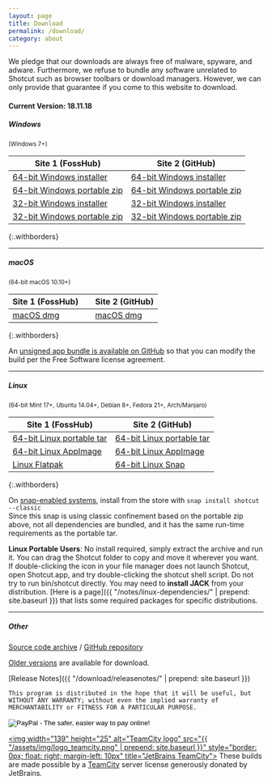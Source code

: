 ```yaml
---
layout: page
title: Download
permalink: /download/
category: about
---
```


We pledge that our downloads are always free of
malware, spyware, and adware. Furthermore, we refuse to bundle any software
unrelated to Shotcut such as browser toolbars or download managers.
However, we can only provide that guarantee if you come to this website
to download.

<!-- Shotcut Responsive -->
<ins class="adsbygoogle"
    style="display:block"
    data-ad-client="ca-pub-1305424236533187"
    data-ad-slot="3403753557"
    data-ad-format="auto"></ins>
<script>
(adsbygoogle = window.adsbygoogle || []).push({});
</script>

#### Current Version: 18.11.18

##### Windows
<small>(Windows 7+)</small>

| Site 1 (FossHub)     | Site 2 (GitHub)
|-----------------------|-------------------
| [64-bit Windows installer](https://www.fosshub.com/Shotcut.html?dwl=shotcut-win64-181118.exe) | [64-bit Windows installer](https://github.com/mltframework/shotcut/releases/download/v18.11.18/shotcut-win64-181118.exe)
| [64-bit Windows portable zip](https://www.fosshub.com/Shotcut.html?dwl=shotcut-win64-181118.zip) | [64-bit Windows portable zip](https://github.com/mltframework/shotcut/releases/download/v18.11.18/shotcut-win64-181118.zip)
| [32-bit Windows installer](https://www.fosshub.com/Shotcut.html?dwl=shotcut-win32-181118.exe) | [32-bit Windows installer](https://github.com/mltframework/shotcut/releases/download/v18.11.18/shotcut-win32-181118.exe)
| [32-bit Windows portable zip ](https://www.fosshub.com/Shotcut.html?dwl=shotcut-win32-181118.zip) | [32-bit Windows portable zip](https://github.com/mltframework/shotcut/releases/download/v18.11.18/shotcut-win32-181118.zip)
{:.withborders}

---

##### macOS
<small>(64-bit macOS 10.10+)</small>

| Site 1 (FossHub) &nbsp; &nbsp; | Site 2 (GitHub)
|-----------------------|-----------------------------
| [macOS dmg](https://www.fosshub.com/Shotcut.html?dwl=shotcut-macos-signed-181118.dmg) | [macOS dmg](https://github.com/mltframework/shotcut/releases/download/v18.11.18/shotcut-macos-signed-181118.dmg)
{:.withborders}

An [unsigned app bundle is available on
GitHub](https://github.com/mltframework/shotcut/releases/download/v18.11.18/shotcut-macos-unsigned-181118.dmg) so that you
can modify the build per the Free Software license agreement.

---

##### Linux
<small>(64-bit Mint 17+, Ubuntu 14.04+, Debian 8+, Fedora 21+, Arch/Manjaro)</small>

| Site 1 (FossHub)      | Site 2 (GitHub)
|-----------------------|-------------------
| [64-bit Linux portable tar](https://www.fosshub.com/Shotcut.html?dwl=shotcut-linux-x86_64-181118.txz) | [64-bit Linux portable tar](https://github.com/mltframework/shotcut/releases/download/v18.11.18/shotcut-linux-x86_64-181118.txz)  
| [64-bit Linux AppImage](https://www.fosshub.com/Shotcut.html?dwl=Shotcut-181118.glibc2.14-x86_64.AppImage) | [64-bit Linux AppImage](https://github.com/mltframework/shotcut/releases/download/v18.11.18/Shotcut-181118.glibc2.14-x86_64.AppImage)
| [Linux Flatpak](https://flathub.org/apps/details/org.shotcut.Shotcut) | [64-bit Linux Snap](https://snapcraft.io/shotcut)
{:.withborders}

On [snap-enabled systems](https://snapcraft.io/docs/core/install), install
from the store with `snap install shotcut --classic`  
Since this snap is using classic confinement based on the portable zip above,
not all dependencies are bundled, and it has the same run-time requirements as
the portable tar.

**Linux Portable Users**: No install required, simply extract the archive and run
it. You can drag the Shotcut folder to copy and move it wherever you
want. If double-clicking the icon in your file manager does not launch
Shotcut, open Shotcut.app, and try double-clicking the shotcut shell
script. Do not try to run bin/shotcut directly. You may need to **install
JACK** from your distribution.
[Here is a page]({{ "/notes/linux-dependencies/" | prepend: site.baseurl }})
that lists some required packages for specific distributions.

---

##### Other

[Source code
archive](https://github.com/mltframework/shotcut/releases/download/v18.11.18/shotcut-src-181118.txz)
/ [GitHub repository](https://github.com/mltframework/shotcut)

[Older versions](https://github.com/mltframework/shotcut/releases/) are
available for download.


[Release Notes]({{ "/download/releasenotes/" | prepend: site.baseurl }})

`This program is distributed in the hope that it will be useful, but
WITHOUT ANY WARRANTY; without even the implied warranty of MERCHANTABILITY
or FITNESS FOR A PARTICULAR PURPOSE.`

<form action="https://www.paypal.com/cgi-bin/webscr" method="post" target="_top">
<input type="hidden" name="cmd" value="_donations">
<input type="hidden" name="business" value="pez4brian@yahoo.com">
<input type="hidden" name="lc" value="US">
<input type="hidden" name="item_name" value="Shotcut">
<input type="hidden" name="no_note" value="0">
<input type="hidden" name="currency_code" value="USD">
<input type="hidden" name="bn" value="PP-DonationsBF:btn_donateCC_LG.gif:NonHostedGuest">
<input type="image" src="https://www.paypalobjects.com/en_US/i/btn/btn_donateCC_LG.gif" border="0" name="submit" alt="PayPal - The safer, easier way to pay online!">
<img alt="" border="0" src="https://www.paypalobjects.com/en_US/i/scr/pixel.gif" width="1" height="1">
</form>


<a href="https://www.jetbrains.com/teamcity/"><img
width="139" height="25" alt="TeamCity logo" src="{{ "/assets/img/logo_teamcity.png" | prepend: site.baseurl }}"
style="border: 0px; float: right; margin-left: 10px" title="JetBrains TeamCity"></a>
These builds are made possible by a <a href="https://www.jetbrains.com/teamcity/">TeamCity</a> server license generously donated by JetBrains.
